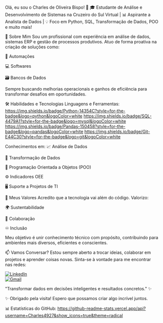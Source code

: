 Olá, eu sou o Charles de Oliveira Bispo! 👋
🎓 Estudante de Análise e Desenvolvimento de Sistemas na Cruzeiro do Sul Virtual |
📊 Aspirante a Analista de Dados |
💡 Foco em Python, SQL, Transformação de Dados, POO e muito mais!

🚀 Sobre Mim
Sou um profissional com experiência em análise de dados, sistemas ERP e gestão de processos produtivos. Atuo de forma proativa na criação de soluções como:

🤖 Automações

💻 Softwares

🗃️ Bancos de Dados

Sempre buscando melhorias operacionais e ganhos de eficiência para transformar desafios em oportunidades.

🛠️ Habilidades e Tecnologias
Linguagens e Ferramentas:
https://img.shields.io/badge/Python-14354C?style=for-the-badge&logo=python&logoColor=white
https://img.shields.io/badge/SQL-4479A1?style=for-the-badge&logo=mysql&logoColor=white
https://img.shields.io/badge/Pandas-150458?style=for-the-badge&logo=pandas&logoColor=white
https://img.shields.io/badge/Git-E44C30?style=for-the-badge&logo=git&logoColor=white

Conhecimentos em:
📈 Análise de Dados

🔧 Transformação de Dados

🧩 Programação Orientada a Objetos (POO)

⚙️ Indicadores OEE

🖥️ Suporte a Projetos de TI

🌟 Meus Valores
Acredito que a tecnologia vai além do código. Valorizo:

🌍 Sustentabilidade

🤝 Colaboração

♾️ Inclusão

Meu objetivo é unir conhecimento técnico com propósito, contribuindo para ambientes mais diversos, eficientes e conscientes.

📫 Vamos Conversar?
Estou sempre aberto a trocar ideias, colaborar em projetos e aprender coisas novas. Sinta-se à vontade para me encontrar nas redes:

[![LinkedIn](https://img.shields.io/badge/LinkedIn-0077B5?style=for-the-badge&logo=linkedin&logoColor=white)](https://www.linkedin.com/in/charles-ads/)  
[![Gmail](https://img.shields.io/badge/Gmail-D14836?style=for-the-badge&logo=gmail&logoColor=white)](mailto:charles4927@gmail.com)

"Transformar dados em decisões inteligentes e resultados concretos." ✨

✨ Obrigado pela visita! Espero que possamos criar algo incrível juntos.

📊 Estatísticas do GitHub:
https://github-readme-stats.vercel.app/api?username=Charles4927&show_icons=true&theme=radical
